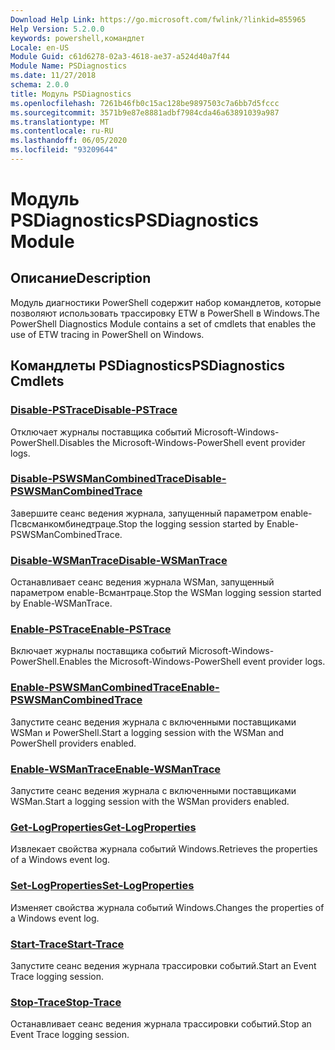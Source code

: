 ```yaml
---
Download Help Link: https://go.microsoft.com/fwlink/?linkid=855965
Help Version: 5.2.0.0
keywords: powershell,командлет
Locale: en-US
Module Guid: c61d6278-02a3-4618-ae37-a524d40a7f44
Module Name: PSDiagnostics
ms.date: 11/27/2018
schema: 2.0.0
title: Модуль PSDiagnostics
ms.openlocfilehash: 7261b46fb0c15ac128be9897503c7a6bb7d5fccc
ms.sourcegitcommit: 3571b9e87e8881adbf7984cda46a63891039a987
ms.translationtype: MT
ms.contentlocale: ru-RU
ms.lasthandoff: 06/05/2020
ms.locfileid: "93209644"
---
```

# <span data-ttu-id="d7ea8-103">Модуль PSDiagnostics</span><span class="sxs-lookup"><span data-stu-id="d7ea8-103">PSDiagnostics Module</span></span>

## <span data-ttu-id="d7ea8-104">Описание</span><span class="sxs-lookup"><span data-stu-id="d7ea8-104">Description</span></span>

<span data-ttu-id="d7ea8-105">Модуль диагностики PowerShell содержит набор командлетов, которые позволяют использовать трассировку ETW в PowerShell в Windows.</span><span class="sxs-lookup"><span data-stu-id="d7ea8-105">The PowerShell Diagnostics Module contains a set of cmdlets that enables the use of ETW tracing in PowerShell on Windows.</span></span>

## <span data-ttu-id="d7ea8-106">Командлеты PSDiagnostics</span><span class="sxs-lookup"><span data-stu-id="d7ea8-106">PSDiagnostics Cmdlets</span></span>

### [<span data-ttu-id="d7ea8-107">Disable-PSTrace</span><span class="sxs-lookup"><span data-stu-id="d7ea8-107">Disable-PSTrace</span></span>](Disable-PSTrace.md)
<span data-ttu-id="d7ea8-108">Отключает журналы поставщика событий Microsoft-Windows-PowerShell.</span><span class="sxs-lookup"><span data-stu-id="d7ea8-108">Disables the Microsoft-Windows-PowerShell event provider logs.</span></span>

### [<span data-ttu-id="d7ea8-109">Disable-PSWSManCombinedTrace</span><span class="sxs-lookup"><span data-stu-id="d7ea8-109">Disable-PSWSManCombinedTrace</span></span>](Disable-PSWSManCombinedTrace.md)
<span data-ttu-id="d7ea8-110">Завершите сеанс ведения журнала, запущенный параметром enable-Псвсманкомбинедтраце.</span><span class="sxs-lookup"><span data-stu-id="d7ea8-110">Stop the logging session started by Enable-PSWSManCombinedTrace.</span></span>

### [<span data-ttu-id="d7ea8-111">Disable-WSManTrace</span><span class="sxs-lookup"><span data-stu-id="d7ea8-111">Disable-WSManTrace</span></span>](Disable-WSManTrace.md)
<span data-ttu-id="d7ea8-112">Останавливает сеанс ведения журнала WSMan, запущенный параметром enable-Всмантраце.</span><span class="sxs-lookup"><span data-stu-id="d7ea8-112">Stop the WSMan logging session started by Enable-WSManTrace.</span></span>

### [<span data-ttu-id="d7ea8-113">Enable-PSTrace</span><span class="sxs-lookup"><span data-stu-id="d7ea8-113">Enable-PSTrace</span></span>](Enable-PSTrace.md)
<span data-ttu-id="d7ea8-114">Включает журналы поставщика событий Microsoft-Windows-PowerShell.</span><span class="sxs-lookup"><span data-stu-id="d7ea8-114">Enables the Microsoft-Windows-PowerShell event provider logs.</span></span>

### [<span data-ttu-id="d7ea8-115">Enable-PSWSManCombinedTrace</span><span class="sxs-lookup"><span data-stu-id="d7ea8-115">Enable-PSWSManCombinedTrace</span></span>](Enable-PSWSManCombinedTrace.md)
<span data-ttu-id="d7ea8-116">Запустите сеанс ведения журнала с включенными поставщиками WSMan и PowerShell.</span><span class="sxs-lookup"><span data-stu-id="d7ea8-116">Start a logging session with the WSMan and PowerShell providers enabled.</span></span>

### [<span data-ttu-id="d7ea8-117">Enable-WSManTrace</span><span class="sxs-lookup"><span data-stu-id="d7ea8-117">Enable-WSManTrace</span></span>](Enable-WSManTrace.md)
<span data-ttu-id="d7ea8-118">Запустите сеанс ведения журнала с включенными поставщиками WSMan.</span><span class="sxs-lookup"><span data-stu-id="d7ea8-118">Start a logging session with the WSMan providers enabled.</span></span>

### [<span data-ttu-id="d7ea8-119">Get-LogProperties</span><span class="sxs-lookup"><span data-stu-id="d7ea8-119">Get-LogProperties</span></span>](Get-LogProperties.md)
<span data-ttu-id="d7ea8-120">Извлекает свойства журнала событий Windows.</span><span class="sxs-lookup"><span data-stu-id="d7ea8-120">Retrieves the properties of a Windows event log.</span></span>

### [<span data-ttu-id="d7ea8-121">Set-LogProperties</span><span class="sxs-lookup"><span data-stu-id="d7ea8-121">Set-LogProperties</span></span>](Set-LogProperties.md)
<span data-ttu-id="d7ea8-122">Изменяет свойства журнала событий Windows.</span><span class="sxs-lookup"><span data-stu-id="d7ea8-122">Changes the properties of a Windows event log.</span></span>

### [<span data-ttu-id="d7ea8-123">Start-Trace</span><span class="sxs-lookup"><span data-stu-id="d7ea8-123">Start-Trace</span></span>](Start-Trace.md)
<span data-ttu-id="d7ea8-124">Запустите сеанс ведения журнала трассировки событий.</span><span class="sxs-lookup"><span data-stu-id="d7ea8-124">Start an Event Trace logging session.</span></span>

### [<span data-ttu-id="d7ea8-125">Stop-Trace</span><span class="sxs-lookup"><span data-stu-id="d7ea8-125">Stop-Trace</span></span>](Stop-Trace.md)
<span data-ttu-id="d7ea8-126">Останавливает сеанс ведения журнала трассировки событий.</span><span class="sxs-lookup"><span data-stu-id="d7ea8-126">Stop an Event Trace logging session.</span></span>

